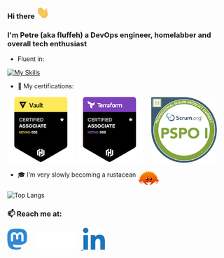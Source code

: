 ### Hi there <img src="./src/hello.gif" width="30">

### I'm Petre (aka fluffeh) a DevOps engineer, homelabber and overall tech enthusiast



- Fluent in:
  
[![My Skills](https://skillicons.dev/icons?i=ansible,arch,azure,bash,debian,docker,git,go,grafana,kubernetes,linux,md,mongodb,mysql,neovim,postgres,powershell,prometheus,raspberrypi,redhat,regex,terraform,vim,windows&perline=8)](https://skillicons.dev)

<!-- Tech stack: -->
- 📜 My certifications:
<p>
    <a href="https://www.credly.com/badges/b23cac12-f3bf-496c-a8b7-27e697c42084/public_url"><img src="./src/hashicorp-certified-vault-associate-002.png" alt="HashiCorp Certified: Vault Associate (002)"></a>
    <a href="https://www.credly.com/badges/b23cac12-f3bf-496c-a8b7-27e697c42084/public_url"><img src="./src/hashicorp-certified-terraform-associate-003.png" alt="HashiCorp Certified: Terraform Associate (003)"></a>
    <a href="https://www.credly.com/badges/86bcc7fa-6fc4-41b4-9728-98eedc48fb5e/public_url"><img src="./src/professional-scrum-product-owner-i-pspo-i.png" alt="Professional Scrum Product Owner™ I (PSPOI)" width="150" hspace="15"></a>
</p>

- 🎓 I’m very slowly becoming a rustacean <img src="./src/rust.png" width="50" align="top" alt="Rust logo">

![Top Langs](https://github-readme-stats.vercel.app/api/top-langs/?username=f1uff3h&layout=compact&theme=synthwave)

### 📫 Reach me at:
<p>
  <a href="https://mas.to/@fluffeh"><img src="./src/mastodon.png" width="45"></a>
  <a href="https://matrix.to/#/@fluffeh:matrix.org">
    <picture>
      <source media="(prefers-color-scheme: dark)" srcset="./src/matrix-white.svg">
      <source media="(prefers-color-scheme: light)" srcset="./src/matrix.png">
      <img src="./src/matrix-white.svg" width="100" hspace="10">
    </picture>
  </a>
  <a href="www.linkedin.com/in/petre-constantinescu-400a0014b" target="_blank"><img src="./src/linkedin.png" alt="LinkedIn" width="50"></a>
</p>
